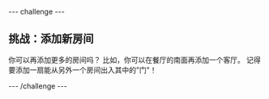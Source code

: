 \--- challenge \---

## 挑战：添加新房间

你可以再添加更多的房间吗？ 比如，你可以在餐厅的南面再添加一个客厅。 记得要添加一扇能从另外一个房间出入其中的”门"！

\--- /challenge \---